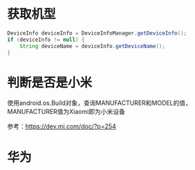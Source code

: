 # 获取机型

```java
DeviceInfo deviceInfo = DeviceInfoManager.getDeviceInfo();
if (deviceInfo != null) {
    String deviceName = deviceInfo.getDeviceName();
}
```

# 判断是否是小米

使用android.os.Build对象，查询MANUFACTURER和MODEL的值，MANUFACTURER值为Xiaomi即为小米设备

参考：https://dev.mi.com/doc/?p=254

# 华为


